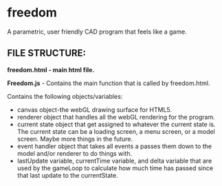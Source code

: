 # freedom
A parametric, user friendly CAD program that feels like a game.


FILE STRUCTURE:
---

**freedom.html - main html file.**

**Freedom.js** - Contains the main function that is called by freedom.html.

Contains the following objects/variables:
* canvas object-the webGL drawing surface for HTML5.
* renderer object that handles all the webGL
rendering for the program.
* current state object that get assigned to whatever the current state is.  The current state can be a loading screen, a menu screen, or a model screen.  Maybe more things in the future.
* event handler object that takes all events a passes them down to the model and/or renderer to do things with.
* lastUpdate variable, currentTime variable, and delta variable that are used by the gameLoop to calculate how much time has passed since that last update to the currentState.



